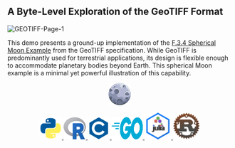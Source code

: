 ## A Byte-Level Exploration of the GeoTIFF Format

![GEOTIFF-Page-1](https://github.com/user-attachments/assets/df812116-756f-4c82-9e88-80fec4bc2f38)

This demo presents a ground-up implementation of the [F.3.4 Spherical Moon Example](https://docs.ogc.org/is/19-008r4/19-008r4.html#_spherical_moon_example) from the GeoTIFF specification. While GeoTIFF is predominantly used for terrestrial applications, its design is flexible enough to accommodate planetary bodies beyond Earth. This spherical Moon example is a minimal yet powerful illustration of this capability.

<p align="center">
  <img src="assets/moon.png" alt="Band GIF" style="width: 10%">
</p>

<p align="center">
  <a href="https://github.com/andesdatacube/geotiff/blob/main/moon.py" target="_blank">
    <img src="assets/python.webp" alt="Python" style="height: 50px; width: 50px">
  </a>
  <a href="https://github.com/andesdatacube/geotiff/blob/main/moon.R" target="_blank">
    <img src="assets/R.png" alt="R" style="height: 50px; width: 50px">
  </a>
  <a href="https://github.com/andesdatacube/geotiff/blob/main/moon.c" target="_blank">
    <img src="assets/c.webp" alt="C" style="height: 50px; width: 50px">
  </a>
  <a href="https://github.com/andesdatacube/geotiff/blob/main/moon.go" target="_blank">
    <img src="assets/go.png" alt="Go" style="height: 50px; width: 70px">
  </a>
  <a href="https://github.com/andesdatacube/geotiff/blob/main/moon.jl" target="_blank">
    <img src="assets/julia.png" alt="Julia" style="height: 60px; width: 60px">
  </a>
  <a href="https://github.com/andesdatacube/geotiff/blob/main/moon_rust/src/main.rs" target="_blank">
    <img src="assets/rust.png" alt="Julia" style="height: 60px; width: 60px">
  </a>
</p>
